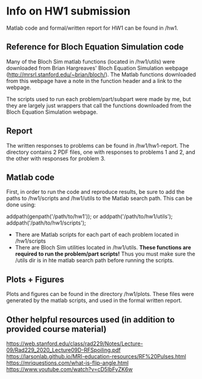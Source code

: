 # Info on HW1 submission

Matlab code and formal/written report for HW1 can be found in /hw1.

## Reference for Bloch Equation Simulation code
Many of the Bloch Sim matlab functions (located in /hw1/utils) were downloaded from Brian Hargreaves' Bloch Equation Simulation webpage (http://mrsrl.stanford.edu/~brian/bloch/). The Matlab functions downloaded from this webpage have a note in the function header and a link to the webpage. 

The scripts used to run each problem/part/subpart were made by me, but they are largely just wrappers that call the functions downloaded from the Bloch Equation Simulation webpage. 

## Report
The written responses to problems can be found in /hw1/hw1-report. The directory contains 2 PDF files, one with responses to problems 1 and 2, and the other with responses for problem 3.

## Matlab code
First, in order to run the code and reproduce results, be sure to add the paths to /hw1/scripts and /hw1/utils to the Matlab search path. This can be done using: 

addpath(genpath('/path/to/hw1'));
or
addpath('/path/to/hw1/utils');
addpath('/path/to/hw1/scripts');

 - There are Matlab scripts for each part of each problem located in /hw1/scripts
 - There are Bloch Sim utilities located in /hw1/utils. **These functions are required to run the problem/part scripts!** Thus you must make sure the /utils dir is in hte matlab search path before running the scripts.

## Plots + Figures
Plots and figures can be found in the directory /hw1/plots. These files were generated by the matlab scripts, and used in the formal written report. 

## Other helpful resources used (in addition to provided course material)
https://web.stanford.edu/class/rad229/Notes/Lecture-09/Rad229_2020_Lecture09D-RFSpoiling.pdf
https://larsonlab.github.io/MRI-education-resources/RF%20Pulses.html
https://mriquestions.com/what-is-flip-angle.html
https://www.youtube.com/watch?v=cD5IbFyZK6w


